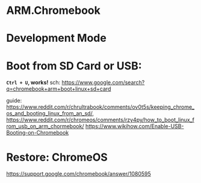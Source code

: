 # ARM.Chromebook

# Development Mode

# Boot from SD Card or USB:
**`Ctrl + U`, works!**
sch: https://www.google.com/search?q=chromebook+arm+boot+linux+sd+card

guide: https://www.reddit.com/r/chrultrabook/comments/ov0t5s/keeping_chrome_os_and_booting_linux_from_an_sd/, https://www.reddit.com/r/chromeos/comments/rzy4py/how_to_boot_linux_from_usb_on_arm_chormebook/
https://www.wikihow.com/Enable-USB-Booting-on-Chromebook

# Restore: ChromeOS
https://support.google.com/chromebook/answer/1080595
